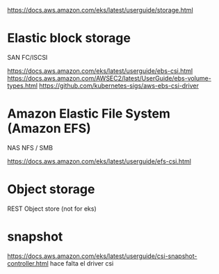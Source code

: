 https://docs.aws.amazon.com/eks/latest/userguide/storage.html

# Elastic block storage
SAN
FC/ISCSI

https://docs.aws.amazon.com/eks/latest/userguide/ebs-csi.html
https://docs.aws.amazon.com/AWSEC2/latest/UserGuide/ebs-volume-types.html
https://github.com/kubernetes-sigs/aws-ebs-csi-driver


# Amazon Elastic File System (Amazon EFS) 
NAS
NFS / SMB

https://docs.aws.amazon.com/eks/latest/userguide/efs-csi.html

# Object storage
REST
Object store (not for eks)

# snapshot
https://docs.aws.amazon.com/eks/latest/userguide/csi-snapshot-controller.html
hace falta el driver csi